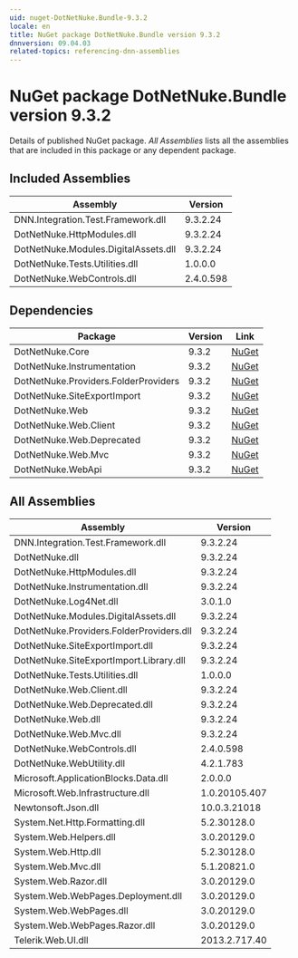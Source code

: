 ```yaml
---
uid: nuget-DotNetNuke.Bundle-9.3.2
locale: en
title: NuGet package DotNetNuke.Bundle version 9.3.2
dnnversion: 09.04.03
related-topics: referencing-dnn-assemblies
---
```


# NuGet package DotNetNuke.Bundle version 9.3.2
Details of published NuGet package.
*All Assemblies* lists all the assemblies that are included in this package or any dependent package.

## Included Assemblies

|Assembly|Version|
|---|---|
|DNN.Integration.Test.Framework.dll|9.3.2.24|
|DotNetNuke.HttpModules.dll|9.3.2.24|
|DotNetNuke.Modules.DigitalAssets.dll|9.3.2.24|
|DotNetNuke.Tests.Utilities.dll|1.0.0.0|
|DotNetNuke.WebControls.dll|2.4.0.598|

## Dependencies

|Package|Version|Link|
|---|---|---|
|DotNetNuke.Core|9.3.2|[NuGet](https://www.nuget.org/packages/DotNetNuke.Core/9.3.2)|
|DotNetNuke.Instrumentation|9.3.2|[NuGet](https://www.nuget.org/packages/DotNetNuke.Instrumentation/9.3.2)|
|DotNetNuke.Providers.FolderProviders|9.3.2|[NuGet](https://www.nuget.org/packages/DotNetNuke.Providers.FolderProviders/9.3.2)|
|DotNetNuke.SiteExportImport|9.3.2|[NuGet](https://www.nuget.org/packages/DotNetNuke.SiteExportImport/9.3.2)|
|DotNetNuke.Web|9.3.2|[NuGet](https://www.nuget.org/packages/DotNetNuke.Web/9.3.2)|
|DotNetNuke.Web.Client|9.3.2|[NuGet](https://www.nuget.org/packages/DotNetNuke.Web.Client/9.3.2)|
|DotNetNuke.Web.Deprecated|9.3.2|[NuGet](https://www.nuget.org/packages/DotNetNuke.Web.Deprecated/9.3.2)|
|DotNetNuke.Web.Mvc|9.3.2|[NuGet](https://www.nuget.org/packages/DotNetNuke.Web.Mvc/9.3.2)|
|DotNetNuke.WebApi|9.3.2|[NuGet](https://www.nuget.org/packages/DotNetNuke.WebApi/9.3.2)|

## All Assemblies

|Assembly|Version|
|---|---|
|DNN.Integration.Test.Framework.dll|9.3.2.24|
|DotNetNuke.dll|9.3.2.24|
|DotNetNuke.HttpModules.dll|9.3.2.24|
|DotNetNuke.Instrumentation.dll|9.3.2.24|
|DotNetNuke.Log4Net.dll|3.0.1.0|
|DotNetNuke.Modules.DigitalAssets.dll|9.3.2.24|
|DotNetNuke.Providers.FolderProviders.dll|9.3.2.24|
|DotNetNuke.SiteExportImport.dll|9.3.2.24|
|DotNetNuke.SiteExportImport.Library.dll|9.3.2.24|
|DotNetNuke.Tests.Utilities.dll|1.0.0.0|
|DotNetNuke.Web.Client.dll|9.3.2.24|
|DotNetNuke.Web.Deprecated.dll|9.3.2.24|
|DotNetNuke.Web.dll|9.3.2.24|
|DotNetNuke.Web.Mvc.dll|9.3.2.24|
|DotNetNuke.WebControls.dll|2.4.0.598|
|DotNetNuke.WebUtility.dll|4.2.1.783|
|Microsoft.ApplicationBlocks.Data.dll|2.0.0.0|
|Microsoft.Web.Infrastructure.dll|1.0.20105.407|
|Newtonsoft.Json.dll|10.0.3.21018|
|System.Net.Http.Formatting.dll|5.2.30128.0|
|System.Web.Helpers.dll|3.0.20129.0|
|System.Web.Http.dll|5.2.30128.0|
|System.Web.Mvc.dll|5.1.20821.0|
|System.Web.Razor.dll|3.0.20129.0|
|System.Web.WebPages.Deployment.dll|3.0.20129.0|
|System.Web.WebPages.dll|3.0.20129.0|
|System.Web.WebPages.Razor.dll|3.0.20129.0|
|Telerik.Web.UI.dll|2013.2.717.40|

